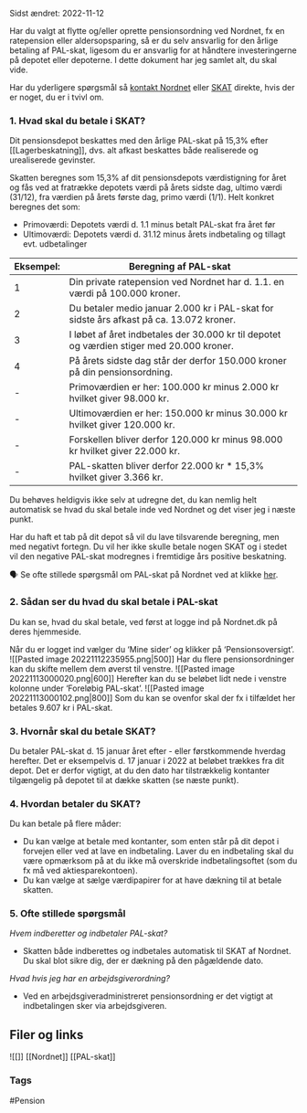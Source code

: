 Sidst ændret: 2022-11-12

Har du valgt at flytte og/eller oprette pensionsordning ved Nordnet, fx en ratepension eller aldersopsparing, så er du selv ansvarlig for den årlige betaling af PAL-skat, ligesom du er ansvarlig for at håndtere investeringerne på depotet eller depoterne. I dette dokument har jeg samlet alt, du skal vide. 

Har du yderligere spørgsmål så [kontakt Nordnet](https://www.nordnet.dk/dk/kundeservice/kontakt) eller [SKAT](https://skat.dk/data.aspx?oid=967) direkte, hvis der er noget, du er i tvivl om. 

### 1. Hvad skal du betale i SKAT? 

Dit pensionsdepot beskattes med den årlige PAL-skat på 15,3% efter [[Lagerbeskatning]], dvs. alt afkast beskattes både realiserede og urealiserede gevinster. 

Skatten beregnes som 15,3% af dit pensionsdepots værdistigning for året og fås ved at fratrække depotets værdi på årets sidste dag, ultimo værdi (31/12), fra værdien på årets første dag, primo værdi (1/1). Helt konkret beregnes det som: 

-   Primoværdi: Depotets værdi d. 1.1 minus betalt PAL-skat fra året før 
-   Ultimoværdi: Depotets værdi d. 31.12 minus årets indbetaling og tillagt evt. udbetalinger 

**Eksempel:** | **Beregning af PAL-skat** 
------------ | ------------
1 | Din private ratepension ved Nordnet har d. 1.1. en værdi på 100.000 kroner. 
2 | Du betaler medio januar 2.000 kr i PAL-skat for sidste års afkast på ca. 13.072 kroner. 
3 | I løbet af året indbetales der 30.000 kr til depotet og værdien stiger med 20.000 kroner. 
4 | På årets sidste dag står der derfor 150.000 kroner på din pensionsordning. 
-| Primoværdien er her: 100.000 kr minus 2.000 kr hvilket giver 98.000 kr. 
-| Ultimoværdien er her: 150.000 kr minus 30.000 kr hvilket giver 120.000 kr. 
-| Forskellen bliver derfor 120.000 kr minus 98.000 kr hvilket giver 22.000 kr. 
-| PAL-skatten bliver derfor 22.000 kr * 15,3% hvilket giver 3.366 kr. 

Du behøves heldigvis ikke selv at udregne det, du kan nemlig helt automatisk se hvad du skal betale inde ved Nordnet og det viser jeg i næste punkt. 

Har du haft et tab på dit depot så vil du lave tilsvarende beregning, men med negativt fortegn. Du vil her ikke skulle betale nogen SKAT og i stedet vil den negative PAL-skat modregnes i fremtidige års positive beskatning. 

🗣 Se ofte stillede spørgsmål om PAL-skat på Nordnet ved at klikke [her](https://www.nordnet.dk/faq?phrase=pal). 

### 2. Sådan ser du hvad du skal betale i PAL-skat 

Du kan se, hvad du skal betale, ved først at logge ind på Nordnet.dk på deres hjemmeside. 

Når du er logget ind vælger du ‘Mine sider’ og klikker på ‘Pensionsoversigt’.
![[Pasted image 20221112235955.png|500]]
Har du flere pensionsordninger kan du skifte mellem dem øverst til venstre.
![[Pasted image 20221113000020.png|600]]
Herefter kan du se beløbet lidt nede i venstre kolonne under ‘Foreløbig PAL-skat’.
![[Pasted image 20221113000102.png|800]]
Som du kan se ovenfor skal der fx i tilfældet her betales 9.607 kr i PAL-skat.

### 3.  Hvornår skal du betale SKAT? 
Du betaler PAL-skat d. 15 januar året efter - eller førstkommende hverdag herefter. Det er eksempelvis d. 17 januar i 2022 at beløbet trækkes fra dit depot. Det er derfor vigtigt, at du den dato har tilstrækkelig kontanter tilgængelig på depotet til at dække skatten (se næste punkt). 

### 4. Hvordan betaler du SKAT? 
Du kan betale på flere måder: 
- Du kan vælge at betale med kontanter, som enten står på dit depot i forvejen eller ved at lave en indbetaling. Laver du en indbetaling skal du være opmærksom på at du ikke må overskride indbetalingsoftet (som du fx må ved aktiesparekontoen).   
- Du kan vælge at sælge værdipapirer for at have dækning til at betale skatten.   

### 5. Ofte stillede spørgsmål  

*Hvem indberetter og indbetaler PAL-skat?* 
- Skatten både indberettes og indbetales automatisk til SKAT af Nordnet. Du skal blot sikre dig, der er dækning på den pågældende dato.

*Hvad hvis jeg har en arbejdsgiverordning?* 
- Ved en arbejdsgiveradministreret pensionsordning er det vigtigt at indbetalingen sker via arbejdsgiveren.

## Filer og links
![[]]
[[Nordnet]] [[PAL-skat]]

### Tags
#Pension